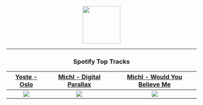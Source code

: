 <p align="center">
  <a href="https://www.tobiasmichael.de">
    <img src="https://tobiasmichael.de/assets/logo.gif" width="100" height="100"/>
  </a>
</p>

---

<h3 align="center">Spotify Top Tracks</h3>

[Yoste - Oslo](https://open.spotify.com/track/7rtznArwf8NwZ70DtQuDyr)|[Michl - Digital Parallax](https://open.spotify.com/track/3gRCScmsuj6LifuLgfNYdk)|[Michl - Would You Believe Me](https://open.spotify.com/track/3ezxtMPFZOWp7m2HqGI5v2)
:---:|:----:|:----:
<img src="https://i.scdn.co/image/ab67616d00001e0214b037c4b98c00ffbbaf369b"/>|<img src="https://i.scdn.co/image/ab67616d00001e0232fd069ff594c8c413fda50a"/>|<img src="https://i.scdn.co/image/ab67616d00001e0232fd069ff594c8c413fda50a"/>